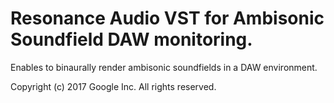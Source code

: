 # Resonance Audio VST for Ambisonic Soundfield DAW monitoring.

Enables to binaurally render ambisonic soundfields in a DAW environment.

Copyright (c) 2017 Google Inc. All rights reserved.
